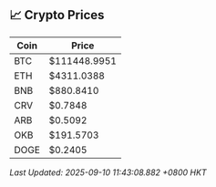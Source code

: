 ## 📈 Crypto Prices

| Coin | Price |
| ---- | ----- |
| BTC | $111448.9951 |
| ETH | $4311.0388 |
| BNB | $880.8410 |
| CRV | $0.7848 |
| ARB | $0.5092 |
| OKB | $191.5703 |
| DOGE | $0.2405 |

_Last Updated: 2025-09-10 11:43:08.882 +0800 HKT_